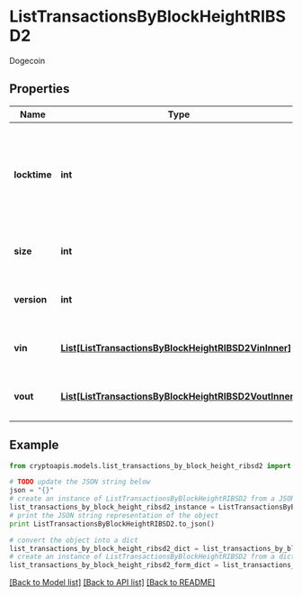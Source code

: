 # ListTransactionsByBlockHeightRIBSD2

Dogecoin

## Properties
Name | Type | Description | Notes
------------ | ------------- | ------------- | -------------
**locktime** | **int** | Represents the time at which a particular transaction can be added to the blockchain. | 
**size** | **int** | Represents the total size of this transaction. | 
**version** | **int** | Represents transaction version number. | 
**vin** | [**List[ListTransactionsByBlockHeightRIBSD2VinInner]**](ListTransactionsByBlockHeightRIBSD2VinInner.md) | Represents the transaction inputs. | 
**vout** | [**List[ListTransactionsByBlockHeightRIBSD2VoutInner]**](ListTransactionsByBlockHeightRIBSD2VoutInner.md) | Represents the transaction outputs. | 

## Example

```python
from cryptoapis.models.list_transactions_by_block_height_ribsd2 import ListTransactionsByBlockHeightRIBSD2

# TODO update the JSON string below
json = "{}"
# create an instance of ListTransactionsByBlockHeightRIBSD2 from a JSON string
list_transactions_by_block_height_ribsd2_instance = ListTransactionsByBlockHeightRIBSD2.from_json(json)
# print the JSON string representation of the object
print ListTransactionsByBlockHeightRIBSD2.to_json()

# convert the object into a dict
list_transactions_by_block_height_ribsd2_dict = list_transactions_by_block_height_ribsd2_instance.to_dict()
# create an instance of ListTransactionsByBlockHeightRIBSD2 from a dict
list_transactions_by_block_height_ribsd2_form_dict = list_transactions_by_block_height_ribsd2.from_dict(list_transactions_by_block_height_ribsd2_dict)
```
[[Back to Model list]](../README.md#documentation-for-models) [[Back to API list]](../README.md#documentation-for-api-endpoints) [[Back to README]](../README.md)


